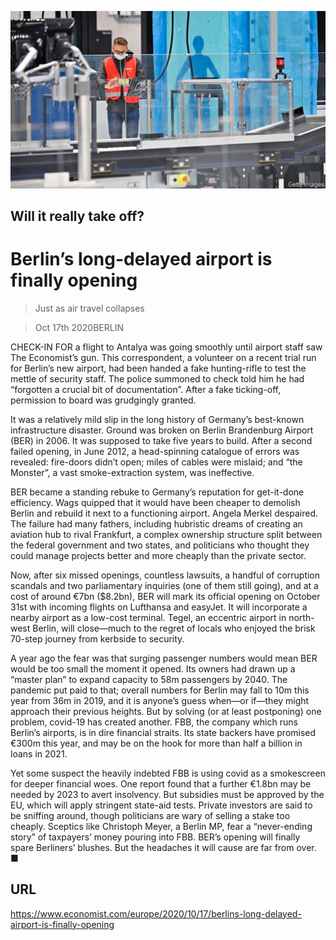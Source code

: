 ![](./images/20201017_EUP005_0.jpg)

## Will it really take off?

# Berlin’s long-delayed airport is finally opening

> Just as air travel collapses

> Oct 17th 2020BERLIN

CHECK-IN FOR a flight to Antalya was going smoothly until airport staff saw The Economist’s gun. This correspondent, a volunteer on a recent trial run for Berlin’s new airport, had been handed a fake hunting-rifle to test the mettle of security staff. The police summoned to check told him he had “forgotten a crucial bit of documentation”. After a fake ticking-off, permission to board was grudgingly granted.

It was a relatively mild slip in the long history of Germany’s best-known infrastructure disaster. Ground was broken on Berlin Brandenburg Airport (BER) in 2006. It was supposed to take five years to build. After a second failed opening, in June 2012, a head-spinning catalogue of errors was revealed: fire-doors didn’t open; miles of cables were mislaid; and “the Monster”, a vast smoke-extraction system, was ineffective.

BER became a standing rebuke to Germany’s reputation for get-it-done efficiency. Wags quipped that it would have been cheaper to demolish Berlin and rebuild it next to a functioning airport. Angela Merkel despaired. The failure had many fathers, including hubristic dreams of creating an aviation hub to rival Frankfurt, a complex ownership structure split between the federal government and two states, and politicians who thought they could manage projects better and more cheaply than the private sector.

Now, after six missed openings, countless lawsuits, a handful of corruption scandals and two parliamentary inquiries (one of them still going), and at a cost of around €7bn ($8.2bn), BER will mark its official opening on October 31st with incoming flights on Lufthansa and easyJet. It will incorporate a nearby airport as a low-cost terminal. Tegel, an eccentric airport in north-west Berlin, will close—much to the regret of locals who enjoyed the brisk 70-step journey from kerbside to security.

A year ago the fear was that surging passenger numbers would mean BER would be too small the moment it opened. Its owners had drawn up a “master plan” to expand capacity to 58m passengers by 2040. The pandemic put paid to that; overall numbers for Berlin may fall to 10m this year from 36m in 2019, and it is anyone’s guess when—or if—they might approach their previous heights. But by solving (or at least postponing) one problem, covid-19 has created another. FBB, the company which runs Berlin’s airports, is in dire financial straits. Its state backers have promised €300m this year, and may be on the hook for more than half a billion in loans in 2021.

Yet some suspect the heavily indebted FBB is using covid as a smokescreen for deeper financial woes. One report found that a further €1.8bn may be needed by 2023 to avert insolvency. But subsidies must be approved by the EU, which will apply stringent state-aid tests. Private investors are said to be sniffing around, though politicians are wary of selling a stake too cheaply. Sceptics like Christoph Meyer, a Berlin MP, fear a “never-ending story” of taxpayers’ money pouring into FBB. BER’s opening will finally spare Berliners’ blushes. But the headaches it will cause are far from over. ■

## URL

https://www.economist.com/europe/2020/10/17/berlins-long-delayed-airport-is-finally-opening
